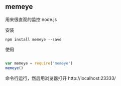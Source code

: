 ## memeye

用来很直观的监控 node.js

安装

`npm install memeye --save`

使用

```js

var memeye = require('memeye')
memeye()
```

命令行运行，然后用浏览器打开 http://localhost:23333/ 